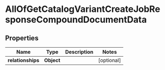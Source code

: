 # AllOfGetCatalogVariantCreateJobResponseCompoundDocumentData

## Properties
Name | Type | Description | Notes
------------ | ------------- | ------------- | -------------
**relationships** | **Object** |  |  [optional]
